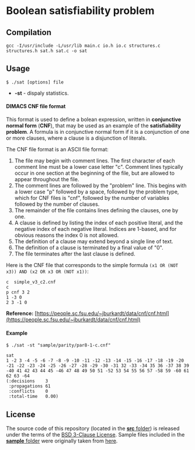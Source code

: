 # Boolean satisfiability problem

## Compilation

```shell
gcc -I/usr/include -L/usr/lib main.c io.h io.c structures.c structures.h sat.h sat.c -o sat
```

## Usage

```shell
$ ./sat [options] file
```

* **-st** - dispaly statistics.

#### DIMACS CNF file format

This format is used to define a bolean expression, written in **conjunctive normal form** (**CNF**), that may be used as an example of the **satisfiability problem**. A formula is in conjunctive normal form if it is a conjunction of one or more clauses, where a clause is a disjunction of literals.

The CNF file format is an ASCII file format:

1. The file may begin with comment lines. The first character of each comment line must be a lower case letter "c". Comment lines typically occur in one section at the beginning of the file, but are allowed to appear throughout the file.
1. The comment lines are followed by the "problem" line. This begins with a lower case "p" followed by a space, followed by the problem type, which for CNF files is "cnf", followed by the number of variables followed by the number of clauses.
1. The remainder of the file contains lines defining the clauses, one by one.
1. A clause is defined by listing the index of each positive literal, and the negative index of each negative literal. Indices are 1-based, and for obvious reasons the index 0 is not allowed.
1. The definition of a clause may extend beyond a single line of text.
1. The definition of a clause is terminated by a final value of "0".
1. The file terminates after the last clause is defined.

Here is the CNF file that corresponds to the simple formula `(x1 OR (NOT x3)) AND (x2 OR x3 OR (NOT x1))`:

```
c  simple_v3_c2.cnf
c
p cnf 3 2
1 -3 0
2 3 -1 0
```
**Reference:** [https://people.sc.fsu.edu/~jburkardt/data/cnf/cnf.html](https://people.sc.fsu.edu/~jburkardt/data/cnf/cnf.html)

#### Example

```shell
$ ./sat -st "sample/parity/par8-1-c.cnf"
```

```shell
sat
1 -2 3 -4 -5 -6 -7 -8 -9 -10 -11 -12 -13 -14 -15 -16 -17 -18 -19 -20 -21 -22 -23 -24 -25 -26 -27 -28 -29 -30 -31 32 -33 -34 35 36 -37 38 39 -40 41 42 43 44 45 -46 47 48 49 50 51 -52 53 54 55 56 57 -58 59 -60 61 62 63 -64 
(:decisions    3
 :propagations 61
 :conflicts    0
 :total-time   0.00)
 ```

## License

The source code of this repository (located in the [**src** folder](src)) is released under the terms of the [BSD 3-Clause License](LICENSE). Sample files included in the [**sample** folder](sample) were originally taken from [here](https://www.cs.ubc.ca/~hoos/SATLIB/benchm.html).
